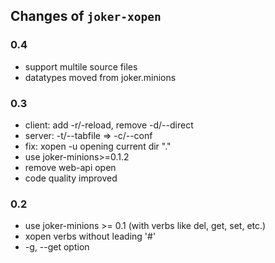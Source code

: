 Changes of `joker-xopen`
------------------------

### 0.4
* support multile source files 
* datatypes moved from joker.minions  

### 0.3
* client: add -r/-reload, remove -d/--direct
* server: -t/--tabfile => -c/--conf 
* fix: xopen -u opening current dir "."
* use joker-minions>=0.1.2
* remove web-api open 
* code quality improved

### 0.2
* use joker-minions >= 0.1 (with verbs like del, get, set, etc.)
* xopen verbs without leading '#'
* -g, --get option

